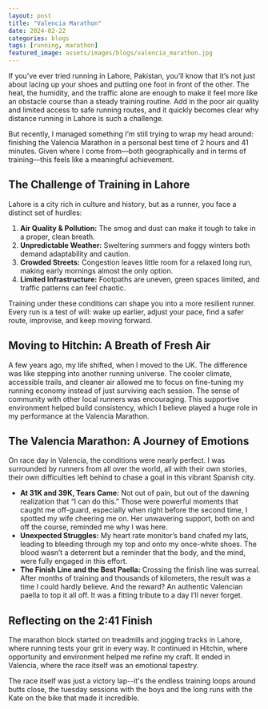 ```yaml
---
layout: post
title: "Valencia Marathon"
date: 2024-02-22
categories: blogs
tags: [running, marathon]
featured_image: assets/images/blogs/valencia_marathon.jpg
---
```



If you’ve ever tried running in Lahore, Pakistan, you’ll know that it’s not just about lacing up your shoes and putting one foot in front of the other. The heat, the humidity, and the traffic alone are enough to make it feel more like an obstacle course than a steady training routine. Add in the poor air quality and limited access to safe running routes, and it quickly becomes clear why distance running in Lahore is such a challenge.

But recently, I managed something I’m still trying to wrap my head around: finishing the Valencia Marathon in a personal best time of 2 hours and 41 minutes. Given where I come from—both geographically and in terms of training—this feels like a meaningful achievement.

## The Challenge of Training in Lahore

Lahore is a city rich in culture and history, but as a runner, you face a distinct set of hurdles:

1. **Air Quality & Pollution:** The smog and dust can make it tough to take in a proper, clean breath.
2. **Unpredictable Weather:** Sweltering summers and foggy winters both demand adaptability and caution.
3. **Crowded Streets:** Congestion leaves little room for a relaxed long run, making early mornings almost the only option.
4. **Limited Infrastructure:** Footpaths are uneven, green spaces limited, and traffic patterns can feel chaotic.

Training under these conditions can shape you into a more resilient runner. Every run is a test of will: wake up earlier, adjust your pace, find a safer route, improvise, and keep moving forward.

## Moving to Hitchin: A Breath of Fresh Air

A few years ago, my life shifted, when I moved to the UK. The difference was like stepping into another running universe. The cooler climate, accessible trails, and cleaner air allowed me to focus on fine-tuning my running economy instead of just surviving each session. The sense of community with other local runners was encouraging. This supportive environment helped build consistency, which I believe played a huge role in my performance at the Valencia Marathon.

## The Valencia Marathon: A Journey of Emotions

On race day in Valencia, the conditions were nearly perfect. I was surrounded by runners from all over the world, all with their own stories, their own difficulties left behind to chase a goal in this vibrant Spanish city.

- **At 31K and 39K, Tears Came:** Not out of pain, but out of the dawning realization that “I can do this.” Those were powerful moments that caught me off-guard, especially when right before the second time, I spotted my wife cheering me on. Her unwavering support, both on and off the course, reminded me why I was here.
- **Unexpected Struggles:** My heart rate monitor’s band chafed my lats, leading to bleeding through my top and onto my once-white shoes. The blood wasn’t a deterrent but a reminder that the body, and the mind, were fully engaged in this effort.
- **The Finish Line and the Best Paella:** Crossing the finish line was surreal. After months of training and thousands of kilometers, the result was a time I could hardly believe. And the reward? An authentic Valencian paella to top it all off. It was a fitting tribute to a day I’ll never forget.

## Reflecting on the 2:41 Finish

The marathon block started on treadmills and jogging tracks in Lahore, where running tests your grit in every way. It continued in Hitchin, where opportunity and environment helped me refine my craft. It ended in Valencia, where the race itself was an emotional tapestry.

The race itself was just a victory lap--it's the endless training loops around butts close, the tuesday sessions with the boys and the long runs with the Kate on the bike that made it incredible.
